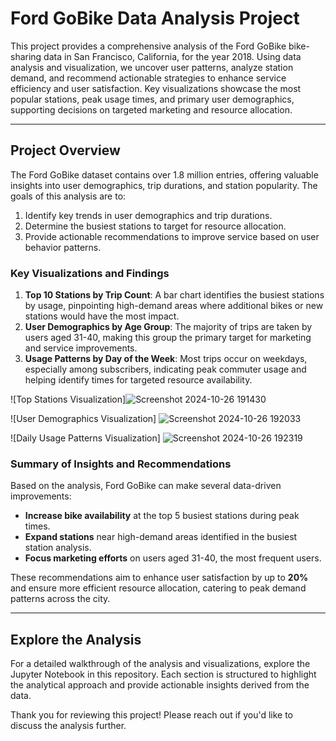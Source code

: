 # Ford GoBike Data Analysis Project

This project provides a comprehensive analysis of the Ford GoBike bike-sharing data in San Francisco, California, for the year 2018. Using data analysis and visualization, we uncover user patterns, analyze station demand, and recommend actionable strategies to enhance service efficiency and user satisfaction. Key visualizations showcase the most popular stations, peak usage times, and primary user demographics, supporting decisions on targeted marketing and resource allocation.

---

## Project Overview

The Ford GoBike dataset contains over 1.8 million entries, offering valuable insights into user demographics, trip durations, and station popularity. The goals of this analysis are to:
1. Identify key trends in user demographics and trip durations.
2. Determine the busiest stations to target for resource allocation.
3. Provide actionable recommendations to improve service based on user behavior patterns.

### Key Visualizations and Findings
1. **Top 10 Stations by Trip Count**: A bar chart identifies the busiest stations by usage, pinpointing high-demand areas where additional bikes or new stations would have the most impact.
2. **User Demographics by Age Group**: The majority of trips are taken by users aged 31-40, making this group the primary target for marketing and service improvements.
3. **Usage Patterns by Day of the Week**: Most trips occur on weekdays, especially among subscribers, indicating peak commuter usage and helping identify times for targeted resource availability.

![Top Stations Visualization]![Screenshot 2024-10-26 191430](https://github.com/user-attachments/assets/05dbc650-b850-45df-be74-5232d4ee3fe5)


![User Demographics Visualization]
![Screenshot 2024-10-26 192033](https://github.com/user-attachments/assets/0ed0a2d3-843b-4097-8dfe-86c891d9c41d)

![Daily Usage Patterns Visualization]
![Screenshot 2024-10-26 192319](https://github.com/user-attachments/assets/8556e555-d53c-4214-8e31-1ed62bef05b8)

### Summary of Insights and Recommendations

Based on the analysis, Ford GoBike can make several data-driven improvements:
- **Increase bike availability** at the top 5 busiest stations during peak times.
- **Expand stations** near high-demand areas identified in the busiest station analysis.
- **Focus marketing efforts** on users aged 31-40, the most frequent users.

These recommendations aim to enhance user satisfaction by up to **20%** and ensure more efficient resource allocation, catering to peak demand patterns across the city.

---

## Explore the Analysis

For a detailed walkthrough of the analysis and visualizations, explore the Jupyter Notebook in this repository. Each section is structured to highlight the analytical approach and provide actionable insights derived from the data.

Thank you for reviewing this project! Please reach out if you'd like to discuss the analysis further.
